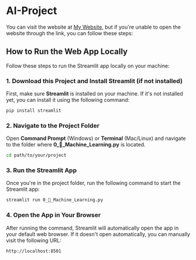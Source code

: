 # AI-Project
You can visit the website at [My Website](https://phairath-ai-project.streamlit.app/), but if you're unable to open the website through the link, you can follow these steps:

## How to Run the Web App Locally
Follow these steps to run the Streamlit app locally on your machine:
### 1. Download this Project and Install Streamlit (if not installed)
First, make sure **Streamlit** is installed on your machine. If it's not installed yet, you can install it using the following command:
```bash 
pip install streamlit
```
### 2. Navigate to the Project Folder
Open **Command Prompt** (Windows) or **Terminal** (Mac/Linux) and navigate to the folder where **0_🤖_Machine_Learning.py**
is located.
```bash
cd path/to/your/project
```
### 3. Run the Streamlit App
Once you're in the project folder, run the following command to start the Streamlit app:
```bash
streamlit run 0_🤖_Machine_Learning.py
```
### 4. Open the App in Your Browser
After running the command, Streamlit will automatically open the app in your default web browser. If it doesn't open automatically, you can manually visit the following URL:
```bash
http://localhost:8501
```

